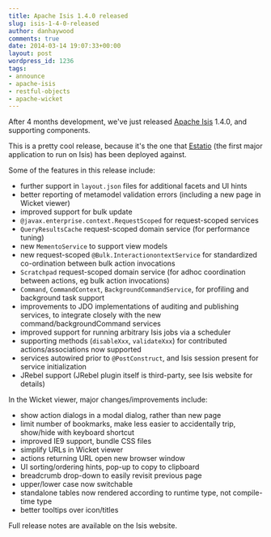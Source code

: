 ```yaml
---
title: Apache Isis 1.4.0 released
slug: isis-1-4-0-released
author: danhaywood
comments: true
date: 2014-03-14 19:07:33+00:00
layout: post
wordpress_id: 1236
tags:
- announce
- apache-isis
- restful-objects
- apache-wicket
---
```


After 4 months development, we've just released [Apache Isis](http://isis.apache.org) 1.4.0, and supporting components.

This is a pretty cool release, because it's the one that [Estatio](http://github.com/estatio/estatio) (the first major application to run on Isis) has been deployed against.

Some of the features in this release include:

- further support in `layout.json` files for additional facets and UI hints
- better reporting of metamodel validation errors (including a new page in Wicket viewer)
- improved support for bulk update
- `@javax.enterprise.context.RequestScoped` for request-scoped services
- `QueryResultsCache` request-scoped domain service (for performance tuning)
- new `MementoService` to support view models
- new request-scoped `@Bulk.InteractionontextService` for standardized co-ordination between bulk action invocations
- `Scratchpad` request-scoped domain service (for adhoc coordination between actions, eg bulk action invocations)
- `Command`, `CommandContext`, `BackgroundCommandService`, for profiling and background task support
- improvements to JDO implementations of auditing and publishing services, to integrate closely with the new command/backgroundCommand services
- improved support for running arbitrary Isis jobs via a scheduler
- supporting methods (`disableXxx`, `validateXxx`) for contributed actions/associations now supported
- services autowired prior to `@PostConstruct`, and Isis session present for service initialization
- JRebel support (JRebel plugin itself is third-party, see Isis website for details)

In the Wicket viewer, major changes/improvements include:

- show action dialogs in a modal dialog, rather than new page
- limit number of bookmarks, make less easier to accidentally trip, show/hide with keyboard shortcut
- improved IE9 support, bundle CSS files
- simplify URLs in Wicket viewer
- actions returning URL open new browser window
- UI sorting/ordering hints, pop-up to copy to clipboard
- breadcrumb drop-down to easily revisit previous page
- upper/lower case now switchable
- standalone tables now rendered according to runtime type, not compile-time type
- better tooltips over icon/titles

Full release notes are available on the Isis website.

